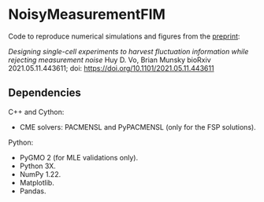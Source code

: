 # NoisyMeasurementFIM
Code to reproduce numerical simulations and figures from the [preprint](https://doi.org/10.1101/2021.05.11.443611):

_Designing single-cell experiments to harvest fluctuation information while rejecting measurement noise_
Huy D. Vo, Brian Munsky
bioRxiv 2021.05.11.443611; doi: https://doi.org/10.1101/2021.05.11.443611

## Dependencies
C++ and Cython:
- CME solvers: PACMENSL and PyPACMENSL (only for the FSP solutions).

Python:
- PyGMO 2 (for MLE validations only).
- Python 3X.
- NumPy 1.22.
- Matplotlib.
- Pandas.

## 

